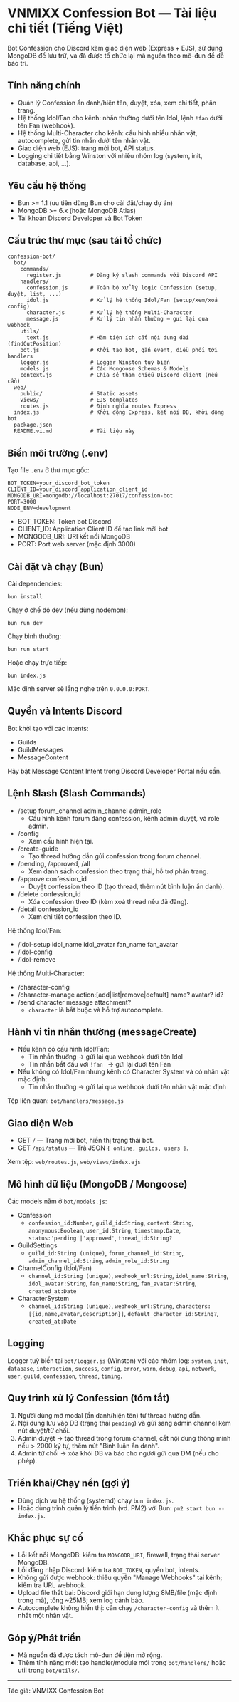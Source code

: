 # VNMIXX Confession Bot — Tài liệu chi tiết (Tiếng Việt)

Bot Confession cho Discord kèm giao diện web (Express + EJS), sử dụng MongoDB để lưu trữ, và đã được tổ chức lại mã nguồn theo mô-đun để dễ bảo trì.

## Tính năng chính

- Quản lý Confession ẩn danh/hiện tên, duyệt, xóa, xem chi tiết, phân trang.
- Hệ thống Idol/Fan cho kênh: nhắn thường dưới tên Idol, lệnh `!fan` dưới tên Fan (webhook).
- Hệ thống Multi-Character cho kênh: cấu hình nhiều nhân vật, autocomplete, gửi tin nhắn dưới tên nhân vật.
- Giao diện web (EJS): trang mời bot, API status.
- Logging chi tiết bằng Winston với nhiều nhóm log (system, init, database, api, ...).

## Yêu cầu hệ thống

- Bun >= 1.1 (ưu tiên dùng Bun cho cài đặt/chạy dự án)
- MongoDB >= 6.x (hoặc MongoDB Atlas)
- Tài khoản Discord Developer và Bot Token

## Cấu trúc thư mục (sau tái tổ chức)

```
confession-bot/
  bot/
    commands/
      register.js         # Đăng ký slash commands với Discord API
    handlers/
      confession.js       # Toàn bộ xử lý logic Confession (setup, duyệt, list, ...)
      idol.js             # Xử lý hệ thống Idol/Fan (setup/xem/xoá config)
      character.js        # Xử lý hệ thống Multi-Character
      message.js          # Xử lý tin nhắn thường → gửi lại qua webhook
    utils/
      text.js             # Hàm tiện ích cắt nội dung dài (findCutPosition)
    bot.js                # Khởi tạo bot, gắn event, điều phối tới handlers
    logger.js             # Logger Winston tuỳ biến
    models.js             # Các Mongoose Schemas & Models
    context.js            # Chia sẻ tham chiếu Discord client (nếu cần)
  web/
    public/               # Static assets
    views/                # EJS templates
    routes.js             # Định nghĩa routes Express
  index.js                # Khởi động Express, kết nối DB, khởi động bot
  package.json
  README.vi.md            # Tài liệu này
```

## Biến môi trường (.env)

Tạo file `.env` ở thư mục gốc:

```
BOT_TOKEN=your_discord_bot_token
CLIENT_ID=your_discord_application_client_id
MONGODB_URI=mongodb://localhost:27017/confession-bot
PORT=3000
NODE_ENV=development
```

- BOT_TOKEN: Token bot Discord
- CLIENT_ID: Application Client ID để tạo link mời bot
- MONGODB_URI: URI kết nối MongoDB
- PORT: Port web server (mặc định 3000)

## Cài đặt và chạy (Bun)

Cài dependencies:

```
bun install
```

Chạy ở chế độ dev (nếu dùng nodemon):

```
bun run dev
```

Chạy bình thường:

```
bun run start
```

Hoặc chạy trực tiếp:

```
bun index.js
```

Mặc định server sẽ lắng nghe trên `0.0.0.0:PORT`.

## Quyền và Intents Discord

Bot khởi tạo với các intents:

- Guilds
- GuildMessages
- MessageContent

Hãy bật Message Content Intent trong Discord Developer Portal nếu cần.

## Lệnh Slash (Slash Commands)

- /setup forum_channel admin_channel admin_role
  - Cấu hình kênh forum đăng confession, kênh admin duyệt, và role admin.
- /config
  - Xem cấu hình hiện tại.
- /create-guide
  - Tạo thread hướng dẫn gửi confession trong forum channel.
- /pending, /approved, /all
  - Xem danh sách confession theo trạng thái, hỗ trợ phân trang.
- /approve confession_id
  - Duyệt confession theo ID (tạo thread, thêm nút bình luận ẩn danh).
- /delete confession_id
  - Xóa confession theo ID (kèm xoá thread nếu đã đăng).
- /detail confession_id
  - Xem chi tiết confession theo ID.

Hệ thống Idol/Fan:

- /idol-setup idol_name idol_avatar fan_name fan_avatar
- /idol-config
- /idol-remove

Hệ thống Multi-Character:

- /character-config
- /character-manage action:[add|list|remove|default] name? avatar? id?
- /send character message attachment?
  - `character` là bắt buộc và hỗ trợ autocomplete.

## Hành vi tin nhắn thường (messageCreate)

- Nếu kênh có cấu hình Idol/Fan:
  - Tin nhắn thường → gửi lại qua webhook dưới tên Idol
  - Tin nhắn bắt đầu với `!fan ` → gửi lại dưới tên Fan
- Nếu không có Idol/Fan nhưng kênh có Character System và có nhân vật mặc định:
  - Tin nhắn thường → gửi lại qua webhook dưới tên nhân vật mặc định

Tệp liên quan: `bot/handlers/message.js`

## Giao diện Web

- GET `/` — Trang mời bot, hiển thị trạng thái bot.
- GET `/api/status` — Trả JSON `{ online, guilds, users }`.

Xem tệp: `web/routes.js`, `web/views/index.ejs`

## Mô hình dữ liệu (MongoDB / Mongoose)

Các models nằm ở `bot/models.js`:

- Confession
  - `confession_id:Number`, `guild_id:String`, `content:String`, `anonymous:Boolean`, `user_id:String`, `timestamp:Date`, `status:'pending'|'approved'`, `thread_id:String?`
- GuildSettings
  - `guild_id:String (unique)`, `forum_channel_id:String`, `admin_channel_id:String`, `admin_role_id:String`
- ChannelConfig (Idol/Fan)
  - `channel_id:String (unique)`, `webhook_url:String`, `idol_name:String`, `idol_avatar:String`, `fan_name:String`, `fan_avatar:String`, `created_at:Date`
- CharacterSystem
  - `channel_id:String (unique)`, `webhook_url:String`, `characters:[{id,name,avatar,description}]`, `default_character_id:String?`, `created_at:Date`

## Logging

Logger tuỳ biến tại `bot/logger.js` (Winston) với các nhóm log: `system`, `init`, `database`, `interaction`, `success`, `config`, `error`, `warn`, `debug`, `api`, `network`, `user`, `guild`, `confession`, `thread`, `timing`.

## Quy trình xử lý Confession (tóm tắt)

1. Người dùng mở modal (ẩn danh/hiện tên) từ thread hướng dẫn.
2. Nội dung lưu vào DB (trạng thái `pending`) và gửi sang admin channel kèm nút duyệt/từ chối.
3. Admin duyệt → tạo thread trong forum channel, cắt nội dung thông minh nếu > 2000 ký tự, thêm nút "Bình luận ẩn danh".
4. Admin từ chối → xóa khỏi DB và báo cho người gửi qua DM (nếu cho phép).

## Triển khai/Chạy nền (gợi ý)

- Dùng dịch vụ hệ thống (systemd) chạy `bun index.js`.
- Hoặc dùng trình quản lý tiến trình (vd. PM2) với Bun: `pm2 start bun -- index.js`.

## Khắc phục sự cố

- Lỗi kết nối MongoDB: kiểm tra `MONGODB_URI`, firewall, trạng thái server MongoDB.
- Lỗi đăng nhập Discord: kiểm tra `BOT_TOKEN`, quyền bot, intents.
- Không gửi được webhook: thiếu quyền "Manage Webhooks" tại kênh; kiểm tra URL webhook.
- Upload file thất bại: Discord giới hạn dung lượng 8MB/file (mặc định trong mã), tổng ~25MB; xem log cảnh báo.
- Autocomplete không hiển thị: cần chạy `/character-config` và thêm ít nhất một nhân vật.

## Góp ý/Phát triển

- Mã nguồn đã được tách mô-đun để tiện mở rộng.
- Thêm tính năng mới: tạo handler/module mới trong `bot/handlers/` hoặc util trong `bot/utils/`.

---

Tác giả: VNMIXX Confession Bot

